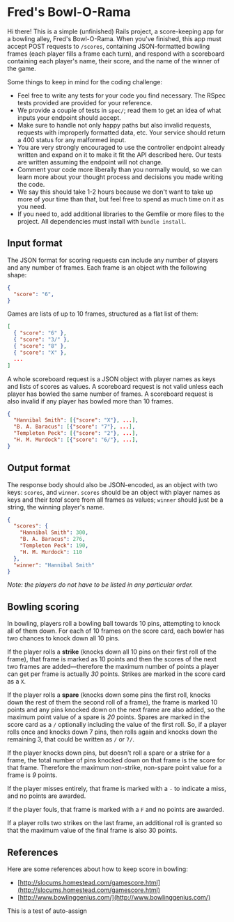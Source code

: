 Fred's Bowl-O-Rama
==================
Hi there! This is a simple (unfinished) Rails project, a score-keeping app for
a bowling alley, Fred's Bowl-O-Rama. When you've finished, this app must accept
POST requests to `/scores`, containing JSON-formatted bowling frames (each
player fills a frame each turn), and respond with a scoreboard containing each
player's name, their score, and the name of the winner of the game.

Some things to keep in mind for the coding challenge:

  * Feel free to write any tests for your code you find necessary. The RSpec
    tests provided are provided for your reference.
  * We provide a couple of tests in `spec/`; read them to get an idea of what
    inputs your endpoint should accept.
  * Make sure to handle not only happy paths but also invalid requests,
    requests with improperly formatted data, etc. Your service should return
    a 400 status for any malformed input.
  * You are very strongly encouraged to use the controller endpoint already
    written and expand on it to make it fit the API described here. Our tests
    are written assuming the endpoint will not change.
  * Comment your code more liberally than you normally would, so we can learn
    more about your thought process and decisions you made writing the code.
  * We say this should take 1-2 hours because we don't want to take up more of
    your time than that, but feel free to spend as much time on it as you need.
  * If you need to, add additional libraries to the Gemfile or more files to
    the project. All dependencies must install with `bundle install`.

## Input format

The JSON format for scoring requests can include any number of players and any
number of frames. Each frame is an object with the following shape:

```json
{
  "score": "6",
}
```

Games are lists of up to 10 frames, structured as a flat list of them:

```json
[
  { "score": "6" },
  { "score": "3/" },
  { "score": "8" },
  { "score": "X" },
  ...
]
```

A whole scoreboard request is a JSON object with player names as keys and lists
of scores as values. A scoreboard request is not valid unless each player has
bowled the same number of frames. A scoreboard request is also invalid if any
player has bowled more than 10 frames.

```json
{
  "Hannibal Smith": [{"score": "X"}, ...],
  "B. A. Baracus": [{"score": "7"}, ...],
  "Templeton Peck": [{"score": "2"}, ...],
  "H. M. Murdock": [{"score": "6/"}, ...],
}
```

## Output format

The response body should also be JSON-encoded, as an object with two keys:
`scores`, and `winner`. `scores` should be an object with player names as
keys and their _total_ score from all frames as values; `winner` should just be
a string, the winning player's name.

```json
{
  "scores": {
    "Hannibal Smith": 300,
    "B. A. Baracus": 276,
    "Templeton Peck": 190,
    "H. M. Murdock": 110
  },
  "winner": "Hannibal Smith"
}
```

_Note: the players do not have to be listed in any particular order._

## Bowling scoring

In bowling, players roll a bowling ball towards 10 pins, attempting to knock
all of them down. For each of 10 frames on the score card, each bowler has two
chances to knock down all 10 pins.

If the player rolls a **strike** (knocks down all 10 pins on their first roll
of the frame), that frame is marked as 10 points and then the scores of the
next two frames are added—therefore the maximum number of points a player can
get per frame is actually _30_ points. Strikes are marked in the score card as
a `X`.

If the player rolls a **spare** (knocks down some pins the first roll, knocks
down the rest of them the second roll of a frame), the frame is marked 10
points and any pins knocked down on the next frame are also added, so the
maximum point value of a spare is _20_ points. Spares are marked in the score
card as a `/` optionally including the value of the first roll. So, if a player
rolls once and knocks down 7 pins, then rolls again and knocks down the
remaining 3, that could be written as `/` or `7/`.

If the player knocks down pins, but doesn't roll a spare or a strike for a
frame, the total number of pins knocked down on that frame is the score for
that frame. Therefore the maximum non-strike, non-spare point value for a frame
is _9_ points.

If the player misses entirely, that frame is marked with a `-` to indicate a
miss, and no points are awarded.

If the player fouls, that frame is marked with a `F` and no points are awarded.

If a player rolls two strikes on the last frame, an additional roll is granted
so that the maximum value of the final frame is also 30 points.

## References

Here are some references about how to keep score in bowling:

  * [http://slocums.homestead.com/gamescore.html](http://slocums.homestead.com/gamescore.html)
  * [http://www.bowlinggenius.com/](http://www.bowlinggenius.com/)

This is a test of auto-assign
